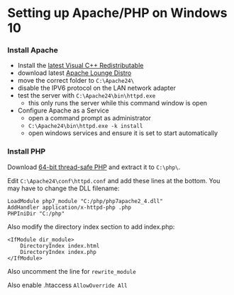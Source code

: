 # Setting up Apache/PHP on Windows 10

### Install Apache
* Install the [latest Visual C++ Redistributable](https://support.microsoft.com/en-us/help/2977003/the-latest-supported-visual-c-downloads)
* download latest [Apache Lounge Distro](https://www.apachelounge.com/download/)
* move the correct folder to `C:\Apache24\`
* disable the IPV6 protocol on the LAN network adapter
* test the server with `C:\Apache24\bin\httpd.exe`
  * this only runs the server while this command window is open
* Configure Apache as a Service
  * open a command prompt as administrator
  * `C:\Apache24\bin\httpd.exe -k install`
  * open windows services and ensure it is set to start automatically

### Install PHP
Download [64-bit thread-safe PHP](http://windows.php.net/download) and extract it to `C:\php\`. 

Edit `C:\Apache24\conf\httpd.conf` and add these lines at the bottom. You may have to change the DLL filename:
  
```
LoadModule php7_module "C:/php/php7apache2_4.dll"
AddHandler application/x-httpd-php .php
PHPIniDir "C:/php"
```

Also modify the directory index section to add index.php:
```
<IfModule dir_module>
    DirectoryIndex index.html
    DirectoryIndex index.php
</IfModule>
```

Also uncomment the line for `rewrite_module`

Also enable .htaccess `AllowOverride All`
